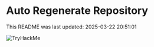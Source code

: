 # Auto Regenerate Repository

This README was last updated: 2025-03-22 20:51:01

 ![TryHackMe](https://tryhackme.com/badge/533634)